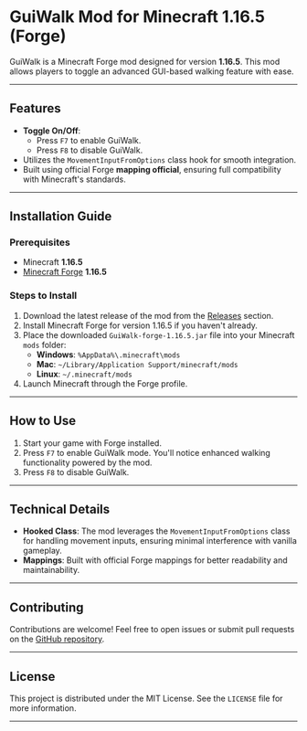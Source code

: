 # GuiWalk Mod for Minecraft 1.16.5 (Forge)

GuiWalk is a Minecraft Forge mod designed for version **1.16.5**. This mod allows players to toggle an advanced GUI-based walking feature with ease.

---

## Features
- **Toggle On/Off**:  
  - Press `F7` to enable GuiWalk.  
  - Press `F8` to disable GuiWalk.  
- Utilizes the `MovementInputFromOptions` class hook for smooth integration.  
- Built using official Forge **mapping official**, ensuring full compatibility with Minecraft's standards.

---

## Installation Guide

### Prerequisites
- Minecraft **1.16.5**
- [Minecraft Forge](https://files.minecraftforge.net/) **1.16.5**

### Steps to Install
1. Download the latest release of the mod from the [Releases](https://github.com/XenonAsmov/GuiWalk-forge-1.16.5/releases) section.
2. Install Minecraft Forge for version 1.16.5 if you haven't already.
3. Place the downloaded `GuiWalk-forge-1.16.5.jar` file into your Minecraft `mods` folder:
   - **Windows**: `%AppData%\.minecraft\mods`
   - **Mac**: `~/Library/Application Support/minecraft/mods`
   - **Linux**: `~/.minecraft/mods`
4. Launch Minecraft through the Forge profile.

---

## How to Use
1. Start your game with Forge installed.
2. Press `F7` to enable GuiWalk mode. You'll notice enhanced walking functionality powered by the mod.
3. Press `F8` to disable GuiWalk.

---

## Technical Details
- **Hooked Class**: The mod leverages the `MovementInputFromOptions` class for handling movement inputs, ensuring minimal interference with vanilla gameplay.
- **Mappings**: Built with official Forge mappings for better readability and maintainability.

---

## Contributing
Contributions are welcome! Feel free to open issues or submit pull requests on the [GitHub repository](https://github.com/XenonAsmov/GuiWalk-forge-1.16.5).

---

## License
This project is distributed under the MIT License. See the `LICENSE` file for more information.

---


